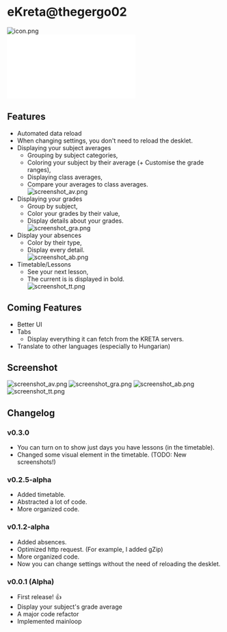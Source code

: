# eKreta@thegergo02
![icon.png](icon.png)  
![A magyar verzió itt van](README_hu.md)

## Features
* Automated data reload
* When changing settings, you don't need to reload the desklet.  
* Displaying your subject averages
  * Grouping by subject categories,
  * Coloring your subject by their average (+ Customise the grade ranges),
  * Displaying class averages,
  * Compare your averages to class averages.  
![screenshot_av.png](screenshot_av.png)
* Displaying your grades
  * Group by subject,
  * Color your grades by their value,
  * Display details about your grades.  
![screenshot_gra.png](screenshot_gra.png)
* Display your absences
  * Color by their type,
  * Display every detail.  
![screenshot_ab.png](screenshot_ab.png)
* Timetable/Lessons
  * See your next lesson,
  * The current is is displayed in bold.  
![screenshot_tt.png](screenshot_tt.png)  

## Coming Features
* Better UI
* Tabs
  * Display everything it can fetch from the KRETA servers.
* Translate to other languages (especially to Hungarian)

## Screenshot
![screenshot_av.png](screenshot_av.png)
![screenshot_gra.png](screenshot_gra.png)
![screenshot_ab.png](screenshot_ab.png)
![screenshot_tt.png](screenshot_tt.png)

## Changelog

### v0.3.0
* You can turn on to show just days you have lessons (in the timetable).
* Changed some visual element in the timetable. (TODO: New screenshots!)

### v0.2.5-alpha
* Added timetable.
* Abstracted a lot of code.
* More organized code.

### v0.1.2-alpha
* Added absences.
* Optimized http request. (For example, I added gZip)
* More organized code.
* Now you can change settings without the need of reloading the desklet.

### v0.0.1 (Alpha)
* First release! :+1:
* Display your subject's grade average
* A major code refactor
* Implemented mainloop

